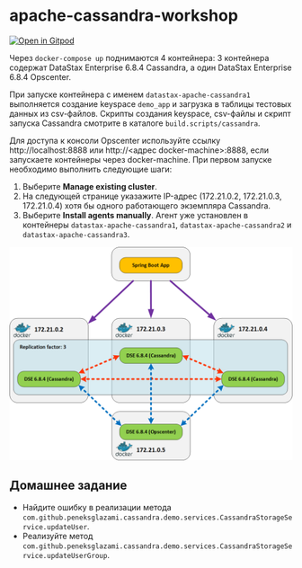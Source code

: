 # apache-cassandra-workshop
[![Open in Gitpod](https://gitpod.io/button/open-in-gitpod.svg)](https://gitpod.io/#https://github.com/peneksglazami/apache-cassandra-workshop)

Через `docker-compose up` поднимаются 4 контейнера: 3 контейнера содержат DataStax Enterprise 6.8.4 Cassandra, а один
DataStax Enterprise 6.8.4 Opscenter.

При запуске контейнера с именем `datastax-apache-cassandra1` выполняется создание keyspace `demo_app` и загрузка в таблицы
тестовых данных из csv-файлов.
Скрипты создания keyspace, csv-файлы и скрипт запуска Cassandra смотрите в каталоге `build.scripts/cassandra`.

Для доступа к консоли Opscenter используйте ссылку http://localhost:8888 или http://<адрес docker-machine>:8888, если
запускаете контейнеры через docker-machine.
При первом запуске необходимо выполнить следующие шаги:

1. Выберите **Manage existing cluster**.
2. На следующей странице указажите IP-адрес (172.21.0.2, 172.21.0.3, 172.21.0.4) хотя бы одного работающего экземпляра
Cassandra.
3. Выберите **Install agents manually**. Агент уже установлен в контейнеры `datastax-apache-cassandra1`,
`datastax-apache-cassandra2` и `datastax-apache-cassandra3`.

![deployment](./img/deployment.png) 

## Домашнее задание
* Найдите ошибку в реализации метода `com.github.peneksglazami.cassandra.demo.services.CassandraStorageService.updateUser`.
* Реализуйте метод `com.github.peneksglazami.cassandra.demo.services.CassandraStorageService.updateUserGroup`.
